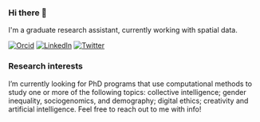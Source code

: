 ### Hi there 👋

I'm a graduate research assistant, currently working with spatial data.

[![Orcid](https://img.shields.io/badge/Orcid-gray?style=flat-square&logo=ORCID)](http://orcid.org/0000-0003-3393-6027)
[![LinkedIn](https://img.shields.io/badge/LinkedIn-informational?style=flat-square&logo=LinkedIn)](https://www.linkedin.com/in/vincejstraub/) 
[![Twitter](https://img.shields.io/badge/Twitter-9cf?style=flat-square&logo=Twitter)](https://twitter.com/vincejstraub)

### Research interests

I’m currently looking for PhD programs that use computational methods to study one or more of the following topics: collective intelligence; gender inequality, sociogenomics, and demography; digital ethics; creativity and artificial intelligence. Feel free to reach out to me with info!

<!--
### High-throughput Animal Tracking Data

I built and still maintain the `R` package `atlastools`, for pre-processing high-throughput animal tracking data.
You can find our manuscript on a pre-processing pipeline for such data here [![DOI:10.1101/2020.12.15.422876](https://img.shields.io/badge/bioRxiv-doi.org/10.1101/2020.12.15.422876-<COLOR>?style=flat-square)](https://www.biorxiv.org/content/10.1101/2020.12.15.422876v3)

`atlastools` status [![R build status](https://github.com/pratikunterwegs/atlastools/workflows/R-CMD-check/badge.svg)](https://github.com/pratikunterwegs/atlastools/actions)
  [![codecov.io](https://codecov.io/github/pratikunterwegs/atlastools/coverage.svg?branch=master)](https://codecov.io/github/pratikunterwegs/atlastools/branch/master)
-->
